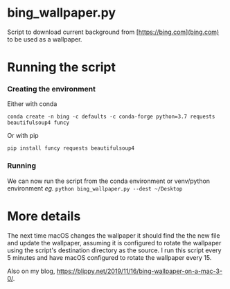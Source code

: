 bing_wallpaper.py
==============

Script to download current background from [https://bing.com](bing.com) to be used as a wallpaper.

Running the script
==========

### Creating the environment
Either with conda
```
conda create -n bing -c defaults -c conda-forge python=3.7 requests beautifulsoup4 funcy
```

Or with pip
```
pip install funcy requests beautifulsoup4
```

### Running
We can now run the script from the conda environment or venv/python environment _eg._ `python bing_wallpaper.py --dest ~/Desktop`

More details
========

The next time macOS changes the wallpaper it should find the the new file and update the wallpaper, assuming it is configured to rotate the wallpaper using the script's destination directory as the source. I run this script every 5 minutes and have macOS configured to rotate the wallpaper every 15.

Also on my blog, https://blippy.net/2019/11/16/bing-wallpaper-on-a-mac-3-0/.
